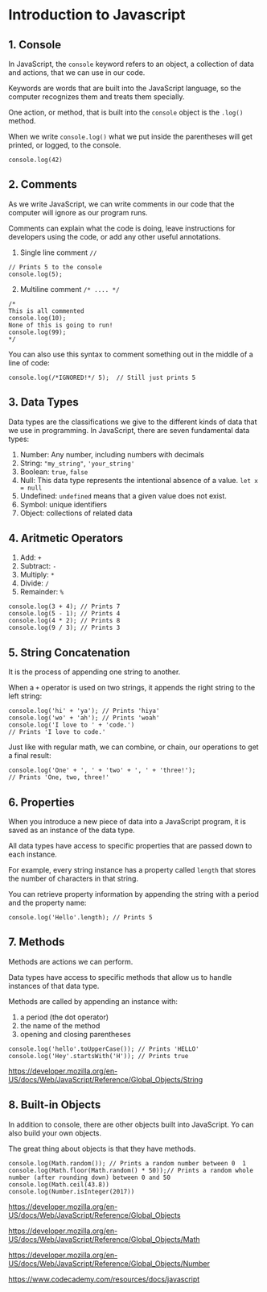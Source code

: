 # Introduction to Javascript

## 1. Console
In JavaScript, the `console` keyword refers to an object, a collection of data and actions, that we can use in our code.

Keywords are words that are built into the JavaScript language, so the computer recognizes them and treats them specially.

One action, or method, that is built into the `console` object is the `.log()` method. 

When we write `console.log()` what we put inside the parentheses will get printed, or logged, to the console.

`console.log(42)`

## 2. Comments
As we write JavaScript, we can write comments in our code that the computer will ignore as our program runs. 

Comments can explain what the code is doing, leave instructions for developers using the code, or add any other useful annotations.

1. Single line comment `//`
```
// Prints 5 to the console
console.log(5);
```
2. Multiline comment `/* .... */`
```
/*
This is all commented 
console.log(10);
None of this is going to run!
console.log(99);
*/
```
You can also use this syntax to comment something out in the middle of a line of code:
```
console.log(/*IGNORED!*/ 5);  // Still just prints 5 
```

## 3. Data Types
Data types are the classifications we give to the different kinds of data that we use in programming. In JavaScript, there are seven fundamental data types:
1. Number: Any number, including numbers with decimals
2. String: `"my_string"`, `'your_string'`
3. Boolean: `true`, `false`
4. Null: This data type represents the intentional absence of a value. `let x = null`  
5. Undefined: `undefined` means that a given value does not exist.
6. Symbol: unique identifiers
7. Object: collections of related data

## 4. Aritmetic Operators
1. Add: `+`
2. Subtract: `-`
3. Multiply: `*`
4. Divide: `/`
5. Remainder: `%`
```
console.log(3 + 4); // Prints 7
console.log(5 - 1); // Prints 4
console.log(4 * 2); // Prints 8
console.log(9 / 3); // Prints 3
```

## 5. String Concatenation
It is the process of appending one string to another.

When a `+` operator is used on two strings, it appends the right string to the left string:
```
console.log('hi' + 'ya'); // Prints 'hiya'
console.log('wo' + 'ah'); // Prints 'woah'
console.log('I love to ' + 'code.')
// Prints 'I love to code.'
```
Just like with regular math, we can combine, or chain, our operations to get a final result:
```
console.log('One' + ', ' + 'two' + ', ' + 'three!'); 
// Prints 'One, two, three!'
```

## 6. Properties
When you introduce a new piece of data into a JavaScript program,  it is saved as an instance of the data type. 

All data types have access to specific properties that are passed down to each instance.

For example, every string instance has a property called `length` that stores the number of characters in that string.

You can retrieve property information by appending the string with a period and the property name:
```
console.log('Hello'.length); // Prints 5
```

## 7. Methods
Methods are actions we can perform.

Data types have access to specific methods that allow us to handle instances of that data type.

Methods are called by appending an instance with:
1. a period (the dot operator)
2. the name of the method
3. opening and closing parentheses
```
console.log('hello'.toUpperCase()); // Prints 'HELLO'
console.log('Hey'.startsWith('H')); // Prints true
```

https://developer.mozilla.org/en-US/docs/Web/JavaScript/Reference/Global_Objects/String

## 8. Built-in Objects
In addition to console, there are other objects built into JavaScript. Yo can also build your own objects.

The great thing about objects is that they have methods.

```
console.log(Math.random()); // Prints a random number between 0  1
console.log(Math.floor(Math.random() * 50));// Prints a random whole number (after rounding down) between 0 and 50
console.log(Math.ceil(43.8))
console.log(Number.isInteger(2017))
```

https://developer.mozilla.org/en-US/docs/Web/JavaScript/Reference/Global_Objects

https://developer.mozilla.org/en-US/docs/Web/JavaScript/Reference/Global_Objects/Math

https://developer.mozilla.org/en-US/docs/Web/JavaScript/Reference/Global_Objects/Number

https://www.codecademy.com/resources/docs/javascript